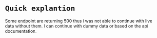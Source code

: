 # `Quick explantion` 
Some endpoint are returning 500 thus i was not able to continue with live data without them.
I can continue with dummy data or based on the api documentation.
